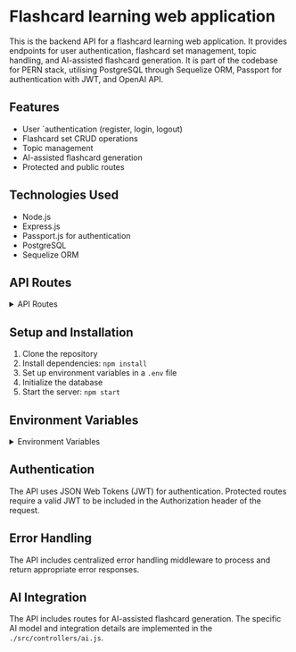 # Flashcard learning web application
This is the backend API for a flashcard learning web application. 
It provides endpoints for user authentication, flashcard set management, topic handling, and AI-assisted flashcard generation. 
It is part of the codebase for PERN stack, utilising PostgreSQL through Sequelize ORM, Passport for authentication with JWT, and OpenAI API.

## Features

- User `authentication (register, login, logout)
- Flashcard set CRUD operations
- Topic management
- AI-assisted flashcard generation
- Protected and public routes

## Technologies Used

- Node.js
- Express.js
- Passport.js for authentication
- PostgreSQL 
- Sequelize ORM 

## API Routes
<details>
<summary>API Routes</summary>

### Authentication Routes

- `POST /api/auth/register`: Register a new user
- `POST /api/auth/login`: User login
- `POST /api/auth/logout`: User logout
- `GET /api/auth/protected`: Test protected route
- `GET /api/auth/get-users`: Get all users (likely admin only)

### Flashcard Set Routes

- `GET /api/ai/flashcard-sets/:id`: Get a specific flashcard set
- `GET /api/ai/dashboard/flashcard-sets`: Get user's flashcard sets
- `POST /api/ai/flashcard-sets`: Create a new flashcard set with flashcards
- `PUT /api/ai/flashcard-sets/:id/update`: Update a flashcard set
- `DELETE /api/ai/flashcard-sets/:id`: Delete a flashcard set

### Topic Routes

- `POST /api/ai/topics`: Create a new topic
- `GET /api/ai/topics/:id`: Get a specific topic
- `GET /api/ai/topics`: Get all topics
- `GET /api/ai/topics-dashboard/:id`: Get topic dashboard
- `DELETE /api/ai/topics/:id`: Delete a topic

### Flashcard Routes

- `POST /api/ai/flashcards`: Generate new flashcards using AI
- `GET /api/ai/flashcards/:id`: Get a specific flashcard
</details>


## Setup and Installation

1. Clone the repository
2. Install dependencies: `npm install`
3. Set up environment variables in a `.env` file
4. Initialize the database
5. Start the server: `npm start`

## Environment Variables
<details>
<summary>Environment Variables</summary>


Default values assued in `./src/constants/index.js`

- `NODE_ENV`: Set to 'production' for production environment
- `SERVER_PORT`: Port number for the server
- `CLIENT_URL`: URL of the frontend client for CORS
- 
- `DB_ADDRESS`: Address to the database
- `DB_PORT`: Port to the database
- `DB_SUPERUSER`: Superuser for database
- `DB_PASSWORD`: Password for database

- `JWT_SECRET`: Secret for JWT

- `OPENAI_API_KEYY`: API KEY to OpenAI(Spelling due to overriding with local key.)
- `OPENAI_API_URL`: URL for OPENAI if different or changed

</details>

## Authentication

The API uses JSON Web Tokens (JWT) for authentication. Protected routes require a valid JWT to be included in the Authorization header of the request.

## Error Handling

The API includes centralized error handling middleware to process and return appropriate error responses.

## AI Integration
The API includes routes for AI-assisted flashcard generation. The specific AI model and integration details are implemented in the `./src/controllers/ai.js`.
